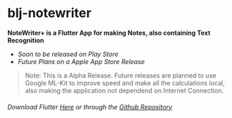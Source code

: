 # blj-notewriter

**NoteWriter+ is a Flutter App for making Notes, also containing Text Recognition**



- *Soon to be released on Play Store*
- *Future Plans on a Apple App Store Release*

> Note: This is a Alpha Release. Future releases are planned to use Google ML-Kit to improve speed and make all the calculations local, also making the application not dependend on Internet Connection.

###### Download Flutter [Here](https://flutter.dev) or through the [Github Repository](https://github.com/flutter/flutter)
